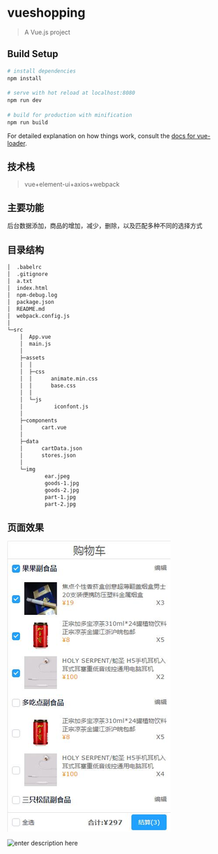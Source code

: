 # vueshopping

> A Vue.js project

## Build Setup

``` bash
# install dependencies
npm install

# serve with hot reload at localhost:8080
npm run dev

# build for production with minification
npm run build
```

For detailed explanation on how things work, consult the [docs for vue-loader](http://vuejs.github.io/vue-loader).
## 技术栈

>vue+element-ui+axios+webpack

## 主要功能
后台数据添加，商品的增加，减少，删除，以及匹配多种不同的选择方式
## 目录结构
	│  .babelrc
	│  .gitignore
	│  a.txt
	│  index.html
	│  npm-debug.log
	│  package.json
	│  README.md
	│  webpack.config.js
	│    
	└─src
		│  App.vue
		│  main.js
		│  
		├─assets
		│  │  
		│  ├─css
		│  │      animate.min.css
		│  │      base.css
		│  │      
		│  └─js
		│          iconfont.js
		│          
		├─components
		│      cart.vue
		│      
		├─data
		│      cartData.json
		│      stores.json
		│      
		└─img
				ear.jpeg
				goods-1.jpg
				goods-2.jpg
				part-1.jpg
				part-2.jpg

## 页面效果
![enter description here][1]



![enter description here][2]


  [1]: ./images/%E9%A1%B5%E9%9D%A2%E6%95%88%E6%9E%9C.jpg "页面效果"
  [2]: ./images/%E9%A1%B5%E9%9D%A2%E6%95%88%E6%9E%9C2_1.jpg "页面效果2"